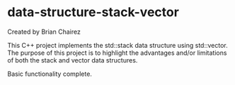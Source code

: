 # data-structure-stack-vector

Created by Brian Chairez

This C++ project implements the std::stack data structure using std::vector.
The purpose of this project is to highlight the advantages and/or limitations of both the stack and vector data structures.

Basic functionality complete.
